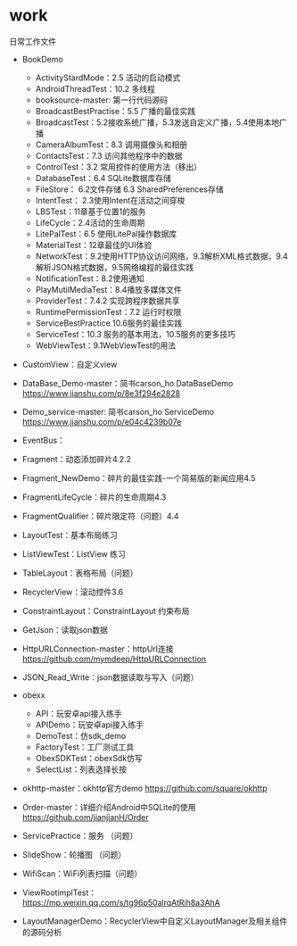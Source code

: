 # work
日常工作文件
- BookDemo
  - ActivityStardMode：2.5 活动的启动模式
  - AndroidThreadTest：10.2 多线程
  - booksource-master: 第一行代码源码
  - BroadcastBestPractise：5.5 广播的最佳实践
  - BroadcastTest：5.2接收系统广播，5.3发送自定义广播，5.4使用本地广播
  - CameraAlbumTest：8.3 调用摄像头和相册
  - ContactsTest：7.3 访问其他程序中的数据 
  - ControlTest：3.2 常用控件的使用方法（移出）
  - DatabaseTest：6.4 SQLite数据库存储
  - FileStore： 6.2文件存储 6.3 SharedPreferences存储
  - IntentTest： 2.3使用Intent在活动之间穿梭
  - LBSTest：11章基于位置1的服务
  - LifeCycle：2.4活动的生命周期
  - LitePalTest：6.5 使用LitePal操作数据库
  - MaterialTest：12章最佳的UI体验
  - NetworkTest：9.2使用HTTP协议访问网络，9.3解析XML格式数据，9.4解析JSON格式数据，9.5网络编程的最佳实践
  - NotificationTest：8.2使用通知
  - PlayMutilMediaTest：8.4播放多媒体文件
  - ProviderTest：7.4.2 实现跨程序数据共享
  - RuntimePermissionTest：7.2 运行时权限
  - ServiceBestPractice 10.6服务的最佳实践
  - ServiceTest：10.3 服务的基本用法，10.5服务的更多技巧
  - WebViewTest：9.1WebViewTest的用法


- CustomView：自定义view
- DataBase_Demo-master：简书carson_ho   DataBaseDemo https://www.jianshu.com/p/8e3f294e2828
- Demo_service-master: 简书carson_ho ServiceDemo https://www.jianshu.com/p/e04c4239b07e
- EventBus：

- Fragment：动态添加碎片4.2.2
- Fragment_NewDemo：碎片的最佳实践-一个简易版的新闻应用4.5
- FragmentLifeCycle：碎片的生命周期4.3
- FragmentQualifier：碎片限定符（问题）4.4 

- LayoutTest：基本布局练习
- ListViewTest：ListView 练习
- TableLayout：表格布局（问题）
- RecyclerView：滚动控件3.6
- ConstraintLayout：ConstraintLayout 约束布局

- GetJson：读取json数据
- HttpURLConnection-master：httpUrl连接 https://github.com/mymdeep/HttpURLConnection
- JSON_Read_Write：json数据读取与写入（问题）

- obexx
  - API：玩安卓api接入练手
  - APIDemo：玩安卓api接入练手
  - DemoTest：仿sdk_demo
  - FactoryTest：工厂测试工具
  - ObexSDKTest：obexSdk仿写
  - SelectList：列表选择长按

- okhttp-master：okhttp官方demo https://github.com/square/okhttp
- Order-master：详细介绍Android中SQLite的使用 https://github.com/jianjianH/Order

- ServicePractice：服务 （问题）
- SlideShow：轮播图 （问题）

- WifiScan：WiFi列表扫描（问题）

- ViewRootimplTest：https://mp.weixin.qq.com/s/tg96p50alrqAtRih8a3AhA
- LayoutManagerDemo：RecyclerView中自定义LayoutManager及相关组件的源码分析












